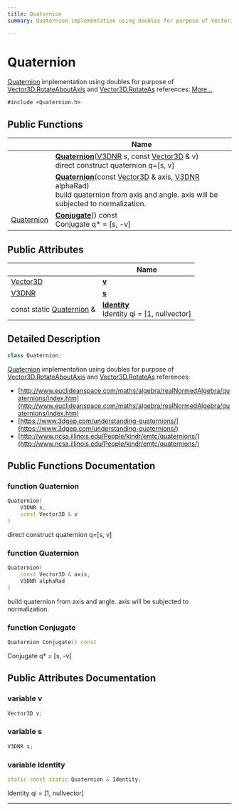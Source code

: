 ```yaml
---
title: Quaternion
summary: Quaternion implementation using doubles for purpose of Vector3D.RotateAboutAxis and Vector3D.RotateAs references:  

---
```


# Quaternion




[Quaternion]() implementation using doubles for purpose of [Vector3D.RotateAboutAxis](https://github.com/devel0/iot-utils/tree/main/data/api/Classes/class_vector3_d.md#function-rotateaboutaxis) and [Vector3D.RotateAs](https://github.com/devel0/iot-utils/tree/main/data/api/Classes/class_vector3_d.md#function-rotateas) references:  [More...](#detailed-description)


`#include <Quaternion.h>`















## Public Functions

|                | Name           |
| -------------- | -------------- |
|  | **[Quaternion](https://github.com/devel0/iot-utils/tree/main/data/api/Classes/class_quaternion.md#function-quaternion)**([V3DNR](https://github.com/devel0/iot-utils/tree/main/data/api/Files/_vector3_d_8h.md#define-v3dnr) s, const [Vector3D](https://github.com/devel0/iot-utils/tree/main/data/api/Classes/class_vector3_d.md) & v) <br>direct construct quaternion q=[s, v]  |
|  | **[Quaternion](https://github.com/devel0/iot-utils/tree/main/data/api/Classes/class_quaternion.md#function-quaternion)**(const [Vector3D](https://github.com/devel0/iot-utils/tree/main/data/api/Classes/class_vector3_d.md) & axis, [V3DNR](https://github.com/devel0/iot-utils/tree/main/data/api/Files/_vector3_d_8h.md#define-v3dnr) alphaRad) <br>build quaternion from axis and angle. axis will be subjected to normalization.  |
| [Quaternion](https://github.com/devel0/iot-utils/tree/main/data/api/Classes/class_quaternion.md) | **[Conjugate](https://github.com/devel0/iot-utils/tree/main/data/api/Classes/class_quaternion.md#function-conjugate)**() const <br>Conjugate q* = [s, -v]  |




## Public Attributes

|                | Name           |
| -------------- | -------------- |
| [Vector3D](https://github.com/devel0/iot-utils/tree/main/data/api/Classes/class_vector3_d.md) | **[v](https://github.com/devel0/iot-utils/tree/main/data/api/Classes/class_quaternion.md#variable-v)**  |
| [V3DNR](https://github.com/devel0/iot-utils/tree/main/data/api/Files/_vector3_d_8h.md#define-v3dnr) | **[s](https://github.com/devel0/iot-utils/tree/main/data/api/Classes/class_quaternion.md#variable-s)**  |
| const static [Quaternion](https://github.com/devel0/iot-utils/tree/main/data/api/Classes/class_quaternion.md) & | **[Identity](https://github.com/devel0/iot-utils/tree/main/data/api/Classes/class_quaternion.md#variable-identity)** <br>Identity qi = [1, nullvector]  |







## Detailed Description

```cpp
class Quaternion;
```

[Quaternion]() implementation using doubles for purpose of [Vector3D.RotateAboutAxis](https://github.com/devel0/iot-utils/tree/main/data/api/Classes/class_vector3_d.md#function-rotateaboutaxis) and [Vector3D.RotateAs](https://github.com/devel0/iot-utils/tree/main/data/api/Classes/class_vector3_d.md#function-rotateas) references: 




























* [http://www.euclideanspace.com/maths/algebra/realNormedAlgebra/quaternions/index.htm](http://www.euclideanspace.com/maths/algebra/realNormedAlgebra/quaternions/index.htm)
* [https://www.3dgep.com/understanding-quaternions/](https://www.3dgep.com/understanding-quaternions/)
* [http://www.ncsa.illinois.edu/People/kindr/emtc/quaternions/](http://www.ncsa.illinois.edu/People/kindr/emtc/quaternions/)











## Public Functions Documentation

### function Quaternion

```cpp
Quaternion(
    V3DNR s,
    const Vector3D & v
)
```

direct construct quaternion q=[s, v] 




























### function Quaternion

```cpp
Quaternion(
    const Vector3D & axis,
    V3DNR alphaRad
)
```

build quaternion from axis and angle. axis will be subjected to normalization. 




























### function Conjugate

```cpp
Quaternion Conjugate() const
```

Conjugate q* = [s, -v] 
































## Public Attributes Documentation

### variable v

```cpp
Vector3D v;
```





























### variable s

```cpp
V3DNR s;
```





























### variable Identity

```cpp
static const static Quaternion & Identity;
```

Identity qi = [1, nullvector] 
































-------------------------------

